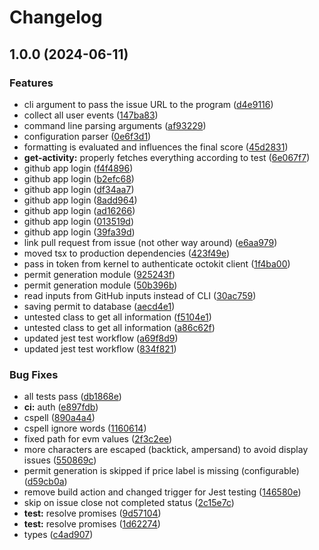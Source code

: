 # Changelog

## 1.0.0 (2024-06-11)


### Features

* cli argument to pass the issue URL to the program ([d4e9116](https://github.com/ubiquibot/conversation-rewards/commit/d4e91169ffd22b0f3bd0c26adc5829391c37437f))
* collect all user events ([147ba83](https://github.com/ubiquibot/conversation-rewards/commit/147ba83525c8626ebfccae97c30f368e087f4029))
* command line parsing arguments ([af93229](https://github.com/ubiquibot/conversation-rewards/commit/af932291d1b17f535b2cc5e5c02ce2ad4cfe7028))
* configuration parser ([0e6f3d1](https://github.com/ubiquibot/conversation-rewards/commit/0e6f3d192713bf5803b82aa5c80f73d8fab0989a))
* formatting is evaluated and influences the final score ([45d2831](https://github.com/ubiquibot/conversation-rewards/commit/45d2831ffb0337a68d4d4280f6a550c12c712d68))
* **get-activity:** properly fetches everything according to test ([6e067f7](https://github.com/ubiquibot/conversation-rewards/commit/6e067f71b69f58f1f1391ccce522c67fafd8fb94))
* github app login ([f4f4896](https://github.com/ubiquibot/conversation-rewards/commit/f4f4896b8611acd53f61685a6774665b5dfb8928))
* github app login ([b2efc68](https://github.com/ubiquibot/conversation-rewards/commit/b2efc68d996d9202ff4bd6a3385e9922e8eda846))
* github app login ([df34aa7](https://github.com/ubiquibot/conversation-rewards/commit/df34aa71a1c36563f34a14ea1fb4220642332012))
* github app login ([8add964](https://github.com/ubiquibot/conversation-rewards/commit/8add9648f2717d71b6fb32b806fb97fd7cad800c))
* github app login ([ad16266](https://github.com/ubiquibot/conversation-rewards/commit/ad1626672a42d5e2ba3f6404cb51db6d233e0c9c))
* github app login ([013519d](https://github.com/ubiquibot/conversation-rewards/commit/013519d80fad987f7ca7bfb2774f7d5ed00d9468))
* github app login ([39fa39d](https://github.com/ubiquibot/conversation-rewards/commit/39fa39d58f38e984e3b3120d09338becef753e36))
* link pull request from issue (not other way around) ([e6aa979](https://github.com/ubiquibot/conversation-rewards/commit/e6aa97973e7b8bb64551bd060ab6e2e005b6d4d3))
* moved tsx to production dependencies ([423f49e](https://github.com/ubiquibot/conversation-rewards/commit/423f49e2dfaff1b8ca4603100cd89aa41b0b6e52))
* pass in token from kernel to authenticate octokit client ([1f4ba00](https://github.com/ubiquibot/conversation-rewards/commit/1f4ba009bd81b3cbea79e8cde1735407d0504037))
* permit generation module ([925243f](https://github.com/ubiquibot/conversation-rewards/commit/925243f8ac5cc847b4b63ac76195d0d3de3c9fed))
* permit generation module ([50b396b](https://github.com/ubiquibot/conversation-rewards/commit/50b396b26e1bec433f193481004a7db6505f5ba5))
* read inputs from GitHub inputs instead of CLI ([30ac759](https://github.com/ubiquibot/conversation-rewards/commit/30ac759a2e81633304f91ff127a7d6848af420d2))
* saving permit to database ([aecd4e1](https://github.com/ubiquibot/conversation-rewards/commit/aecd4e127e9341ae18c18b14bf7c1c5dc8f98a6b))
* untested class to get all information ([f5104e1](https://github.com/ubiquibot/conversation-rewards/commit/f5104e14034cf2b6174bff1c6d3669aa177e438c))
* untested class to get all information ([a86c62f](https://github.com/ubiquibot/conversation-rewards/commit/a86c62f67c48a129dcb904d6fd69663c9e847f0d))
* updated jest test workflow ([a69f8d9](https://github.com/ubiquibot/conversation-rewards/commit/a69f8d9c82a8316b90f4c9f14b177185ebefcb25))
* updated jest test workflow ([834f821](https://github.com/ubiquibot/conversation-rewards/commit/834f821b42079c30d8e194749e6538e2d5a17ceb))


### Bug Fixes

* all tests pass ([db1868e](https://github.com/ubiquibot/conversation-rewards/commit/db1868e60fe96ea9f8a30a347d40e1cac7c9e067))
* **ci:** auth ([e897fdb](https://github.com/ubiquibot/conversation-rewards/commit/e897fdb4c0bcaeecbd6b6445a85a58d26b613338))
* cspell ([890a4a4](https://github.com/ubiquibot/conversation-rewards/commit/890a4a4c250d40d99fb6e127664c02544eef0826))
* cspell ignore words ([1160614](https://github.com/ubiquibot/conversation-rewards/commit/11606142d26cbd57c7c33f9e08d0e0a6bab689d2))
* fixed path for evm values ([2f3c2ee](https://github.com/ubiquibot/conversation-rewards/commit/2f3c2ee229400031e1fd95324d91677eda84925e))
* more characters are escaped (backtick, ampersand) to avoid display issues ([550869c](https://github.com/ubiquibot/conversation-rewards/commit/550869c13e48e4bb2865acb629bed66b6a3ab1e6))
* permit generation is skipped if price label is missing (configurable) ([d59cb0a](https://github.com/ubiquibot/conversation-rewards/commit/d59cb0a93c50770ec946514627ca34406e3da2e0))
* remove build action and changed trigger for Jest testing ([146580e](https://github.com/ubiquibot/conversation-rewards/commit/146580efc68b6d8ccaf56ba3873bc2dead03bd68))
* skip on issue close not completed status ([2c15e7c](https://github.com/ubiquibot/conversation-rewards/commit/2c15e7c44ea878221cce0afba4b93ffa3f4da067))
* **test:** resolve promises ([9d57104](https://github.com/ubiquibot/conversation-rewards/commit/9d571040cc8219c23a506ff8809273b991058f49))
* **test:** resolve promises ([1d62274](https://github.com/ubiquibot/conversation-rewards/commit/1d62274efb1cafea37356cf7d59069a4413bc436))
* types ([c4ad907](https://github.com/ubiquibot/conversation-rewards/commit/c4ad90732a3ba25098866ecb09103d8b780f05c8))
